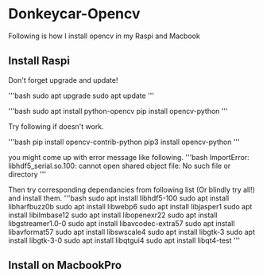# Donkeycar-Opencv
Following is how I install opencv in my Raspi and Macbook


## Install Raspi

Don't forget upgrade and update!

'''bash
sudo apt upgrade
sudo apt update
'''

'''bash
sudo apt install python-opencv
pip install opencv-python
'''

Try following if doesn't work.

'''bash
pip install opencv-contrib-python
pip3 install opencv-python
'''

you might come up with error message like following.
'''bash
ImportError: libhdf5_serial.so.100: cannot open shared object file: No such file or directory
'''

Then try corresponding dependancies from following list (Or blindly try all!) and install them.
'''bash
sudo apt install libhdf5-100
sudo apt install libharfbuzz0b
sudo apt install libwebp6
sudo apt install libjasper1
sudo apt install libilmbase12
sudo apt install libopenexr22
sudo apt install libgstreamer1.0-0
sudo apt install libavcodec-extra57
sudo apt install libavformat57
sudo apt install libswscale4
sudo apt install libgtk-3
sudo apt install libgtk-3-0
sudo apt install libqtgui4
sudo apt install libqt4-test
'''

## Install on MacbookPro


